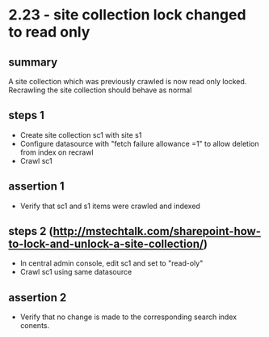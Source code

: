 # 2.23 - site collection lock changed to read only

## summary 

A site collection which was previously crawled is now read only locked. Recrawling the site collection should behave as normal

## steps 1

  * Create site collection sc1 with site s1
  * Configure datasource with "fetch failure allowance =1" to allow deletion from index on recrawl
  * Crawl sc1 
  
## assertion 1 

  * Verify that sc1 and s1 items were crawled and indexed

## steps 2 (http://mstechtalk.com/sharepoint-how-to-lock-and-unlock-a-site-collection/)

  * In central admin console, edit sc1 and set to "read-oly"
  * Crawl sc1 using same datasource

## assertion 2

  * Verify that no change is made to the corresponding search index conents.
